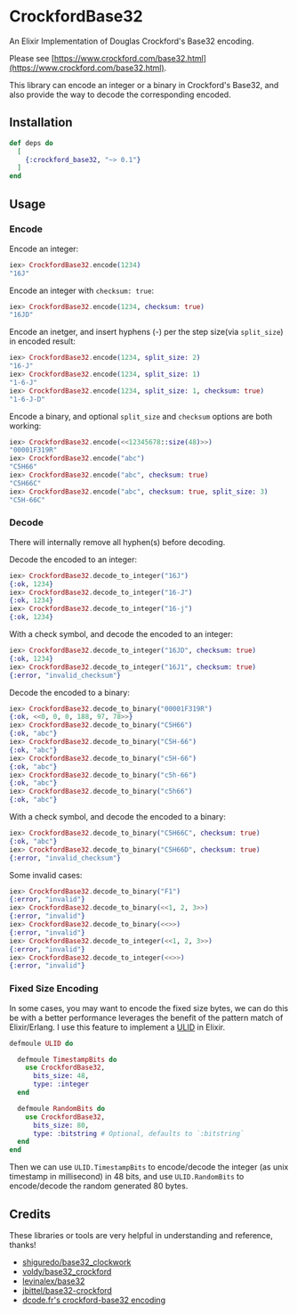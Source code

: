 # CrockfordBase32

An Elixir Implementation of Douglas Crockford's Base32 encoding.

Please see [https://www.crockford.com/base32.html](https://www.crockford.com/base32.html).

This library can encode an integer or a binary in Crockford's Base32, and also provide the way to decode the corresponding encoded.

## Installation

```elixir
def deps do
  [
    {:crockford_base32, "~> 0.1"}
  ]
end
```

## Usage

### Encode

Encode an integer:

```elixir
iex> CrockfordBase32.encode(1234)
"16J"
```

Encode an integer with `checksum: true`:

```elixir
iex> CrockfordBase32.encode(1234, checksum: true)
"16JD"
```

Encode an inetger, and insert hyphens (-) per the step size(via `split_size`) in encoded result:

```elixir
iex> CrockfordBase32.encode(1234, split_size: 2)
"16-J"
iex> CrockfordBase32.encode(1234, split_size: 1)
"1-6-J"
iex> CrockfordBase32.encode(1234, split_size: 1, checksum: true)
"1-6-J-D"
```

Encode a binary, and optional `split_size` and `checksum` options are both working:

```elixir
iex> CrockfordBase32.encode(<<12345678::size(48)>>)
"00001F319R"
iex> CrockfordBase32.encode("abc")
"C5H66"
iex> CrockfordBase32.encode("abc", checksum: true)
"C5H66C"
iex> CrockfordBase32.encode("abc", checksum: true, split_size: 3)
"C5H-66C"
```

### Decode

There will internally remove all hyphen(s) before decoding.

Decode the encoded to an integer:

```elixir
iex> CrockfordBase32.decode_to_integer("16J")
{:ok, 1234}
iex> CrockfordBase32.decode_to_integer("16-J")
{:ok, 1234}
iex> CrockfordBase32.decode_to_integer("16-j")
{:ok, 1234}
```

With a check symbol, and decode the encoded to an integer:

```elixir
iex> CrockfordBase32.decode_to_integer("16JD", checksum: true)
{:ok, 1234}
iex> CrockfordBase32.decode_to_integer("16J1", checksum: true)
{:error, "invalid_checksum"}
```

Decode the encoded to a binary:

```elixir
iex> CrockfordBase32.decode_to_binary("00001F319R")
{:ok, <<0, 0, 0, 188, 97, 78>>}
iex> CrockfordBase32.decode_to_binary("C5H66")
{:ok, "abc"}
iex> CrockfordBase32.decode_to_binary("C5H-66")
{:ok, "abc"}
iex> CrockfordBase32.decode_to_binary("c5H-66")
{:ok, "abc"}
iex> CrockfordBase32.decode_to_binary("c5h-66")
{:ok, "abc"}
iex> CrockfordBase32.decode_to_binary("c5h66")
{:ok, "abc"}
```

With a check symbol, and decode the encoded to a binary:

```elixir
iex> CrockfordBase32.decode_to_binary("C5H66C", checksum: true)
{:ok, "abc"}
iex> CrockfordBase32.decode_to_binary("C5H66D", checksum: true)
{:error, "invalid_checksum"}
```

Some invalid cases:

```elixir
iex> CrockfordBase32.decode_to_binary("F1")
{:error, "invalid"}
iex> CrockfordBase32.decode_to_binary(<<1, 2, 3>>)
{:error, "invalid"}
iex> CrockfordBase32.decode_to_binary(<<>>)
{:error, "invalid"}
iex> CrockfordBase32.decode_to_integer(<<1, 2, 3>>)
{:error, "invalid"}
iex> CrockfordBase32.decode_to_integer(<<>>)
{:error, "invalid"}
```

### Fixed Size Encoding

In some cases, you may want to encode the fixed size bytes, we can do this be with a better performance leverages the benefit of the pattern match of Elixir/Erlang. I use this feature to implement a [ULID](https://github.com/xinz/elixir_ulid) in Elixir.

```elixir
defmoule ULID do

  defmoule TimestampBits do
    use CrockfordBase32,
      bits_size: 48,
      type: :integer
  end

  defmoule RandomBits do
    use CrockfordBase32,
      bits_size: 80,
      type: :bitstring # Optional, defaults to `:bitstring`
  end
end
```

Then we can use `ULID.TimestampBits` to encode/decode the integer (as unix timestamp in millisecond) in 48 bits, and use `ULID.RandomBits` to encode/decode the random generated 80 bytes.

## Credits

These libraries or tools are very helpful in understanding and reference, thanks!

- [shiguredo/base32_clockwork](https://github.com/shiguredo/base32_clockwork)
- [voldy/base32_crockford](https://github.com/voldy/base32_crockford)
- [levinalex/base32](https://github.com/levinalex/base32)
- [jbittel/base32-crockford](https://github.com/jbittel/base32-crockford)
- [dcode.fr's crockford-base32 encoding](https://www.dcode.fr/crockford-base-32-encoding)
